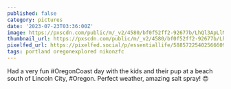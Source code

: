 ```yaml
---
published: false
category: pictures
date: '2023-07-23T03:36:00Z'
image: https://pxscdn.com/public/m/_v2/4580/bf0f52ff2-92677b/LhQl3ApLlMdv/8nYINUuQIVreIfhm2TDVl4EfG8vsxK0Apqa7utUF.jpg
thumbnail_url: https://pxscdn.com/public/m/_v2/4580/bf0f52ff2-92677b/LhQl3ApLlMdv/8nYINUuQIVreIfhm2TDVl4EfG8vsxK0Apqa7utUF_thumb.jpg
pixelfed_url: https://pixelfed.social/p/essentiallife/588572254025666094
tags: portland oregonexplored nikonzfc
---
```


Had a very fun #OregonCoast day with the kids and their pup at a beach south of Lincoln City, #Oregon. Perfect weather, amazing salt spray! 😍